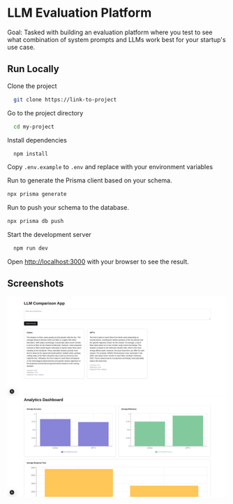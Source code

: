 # LLM Evaluation Platform

Goal: Tasked with building an evaluation platform where you test to see what combination of system prompts and LLMs work best for your startup's use case.

## Run Locally

Clone the project

```bash
  git clone https://link-to-project
```

Go to the project directory

```bash
  cd my-project
```

Install dependencies

```bash
  npm install
```

Copy `.env.example` to `.env` and replace with your environment variables

Run to generate the Prisma client based on your schema.

```bash
npx prisma generate
```

Run to push your schema to the database.

```bash
npx prisma db push
```

Start the development server

```bash
  npm run dev
```

Open [http://localhost:3000](http://localhost:3000) with your browser to see the result.

## Screenshots

![main](public/main.png)
![analytics](public/analytics.png)
